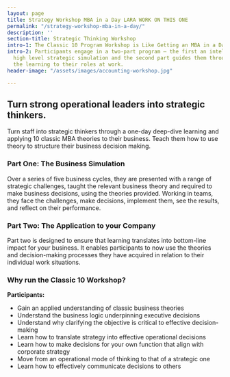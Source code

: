 ```yaml
---
layout: page
title: Strategy Workshop MBA in a Day LARA WORK ON THIS ONE
permalink: "/strategy-workshop-mba-in-a-day/"
description: ''
section-title: Strategic Thinking Workshop
intro-1: The Classic 10 Program Workshop is Like Getting an MBA in a Day!
intro-2: Participants engage in a two-part program – the first an intellectually challenging,
  high level strategic simulation and the second part guides them through how to apply
  the learning to their roles at work.
header-image: "/assets/images/accounting-workshop.jpg"

---
```

## Turn strong operational leaders into strategic thinkers.

Turn staff into strategic thinkers through a one-day deep-dive learning and applying 10 classic MBA theories to their business. Teach them how to use theory to structure their business decision making.

### Part One: The Business Simulation

Over a series of five business cycles, they are presented with a range of strategic challenges, taught the relevant business theory and required to make business decisions, using the theories provided. Working in teams, they face the challenges, make decisions, implement them, see the results, and reflect on their performance.

### Part Two: The Application to your Company

Part two is designed to ensure that learning translates into bottom-line impact for your business. It enables participants to now use the theories and decision-making processes they have acquired in relation to their individual work situations.

### Why run the Classic 10 Workshop?

**Participants:**

* Gain an applied understanding of classic business theories
* Understand the business logic underpinning executive decisions
* Understand why clarifying the objective is critical to effective decision-making
* Learn how to translate strategy into effective operational decisions
* Learn how to make decisions for your own function that align with corporate strategy
* Move from an operational mode of thinking to that of a strategic one
* Learn how to effectively communicate decisions to others